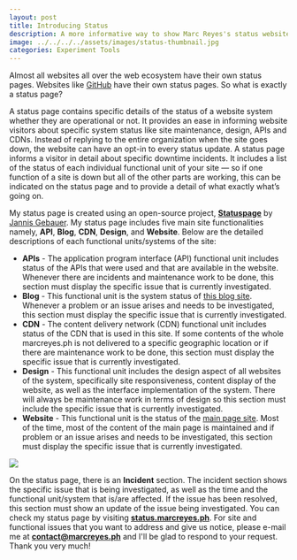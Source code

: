 ```yaml
---
layout: post
title: Introducing Status
description: A more informative way to show Marc Reyes's status website systems.
image: ../../../../assets/images/status-thumbnail.jpg
categories: Experiment Tools
---
```


Almost all websites all over the web ecosystem have their own status pages. Websites like <a href="https://github.com">GitHub</a> have their own status pages. So what is exactly a status page? 

A status page contains specific details of the status of a website system whether they are operational or not. It provides an ease in informing website visitors about specific system status like site maintenance, design, APIs and CDNs. Instead of replying to the entire organization when the site goes down, the website can have an opt-in to every status update. A status page informs a visitor in detail about specific downtime incidents. It includes a list of the status of each individual functional unit of your site &mdash; so if one function of a site is down but all of the other parts are working, this can be indicated on the status page and to provide a detail of what exactly what’s going on.

My status page is created using an open-source project, <strong><a href='https://github.com/jayfk/statuspage'>Statuspage</a></strong> by <a href='https://github.com/jayfk'>Jannis Gebauer</a>. My status page includes five main site functionalities namely, <strong>API</strong>, <strong>Blog</strong>, <strong>CDN</strong>, <strong>Design</strong>, and <strong>Website</strong>. Below are the detailed descriptions of each functional units/systems of the site:
<ul style="margin-top: none;">
<li><strong>APIs</strong> - The application program interface (API) functional unit includes status of the APIs that were used and that are available in the website. Whenever there are incidents and maintenance work to be done, this section must display the specific issue that is currently investigated.</li>
<li><strong>Blog</strong> - This functional unit is the system status of <a href="https://blog.marcreyes.ph">this blog site</a>. Whenever a problem or an issue arises and needs to be investigated, this section must display the specific issue that is currently investigated.</li>
<li><strong>CDN</strong> - The content delivery network (CDN) functional unit includes status of the CDN that is used in this site. If some contents of the whole marcreyes.ph is not delivered to a specific geographic location or if there are maintenance work to be done, this section must display the specific issue that is currently investigated.</li>
<li><strong>Design</strong> - This functional unit includes the design aspect of all websites of the system, specifically site responsiveness, content display of the website, as well as the interface implementation of the system. There will always be maintenance work in terms of design so this section must include the specific issue that is currently investigated.</li>
<li><strong>Website</strong> - This functional unit is the status of the <a href="https://marcreyes.ph">main page site</a>. Most of the time, most of the content of the main page is maintained and if problem or an issue arises and needs to be investigated, this section must display the specific issue that is currently investigated.</li>
</ul>
<img src="../../../../assets/images/status-incident-thumbnail.jpg">

On the status page, there is an <strong>Incident</strong> section. The incident section shows the specific issue that is being investigated, as well as the time and the functional unit/system that is/are affected. If the issue has been resolved, this section must show an update of the issue being investigated. You can check my status page by visiting <strong><a href="https://status.marcreyes.ph">status.marcreyes.ph</a></strong>. For site and functional issues that you want to address and give us notice, please e-mail me at <strong><a href="mailto:contact@marcreyes.ph">contact@marcreyes.ph</a></strong> and I'll be glad to respond to your request. Thank you very much!
